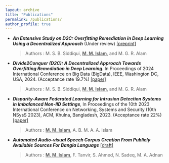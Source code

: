 ```yaml
---
layout: archive
title: "Publications"
permalink: /publications/
author_profile: true
---
```



* ***An Extensive Study on D2C: Overfitting Remediation in Deep Learning Using a Decentralized Approach*** (Under review) [[preprint]](https://arxiv.org/pdf/2411.15876)
  > Authors : M. S. B. Siddiqui, <ins>**M. M. Islam**</ins>, and M. G. R. Alam 

* ***Divide2Conquer (D2C): A Decentralized Approach Towards Overfitting Remediation in Deep Learning***. In Proceedings of 2024 International Conference on Big Data (BigData), IEEE, Washington DC, USA, 2024. (Acceptance rate 19.7%)  [[paper]](https://mahim05078.github.io/files/bigD_d2c.pdf)
  > Authors : M. S. B. Siddiqui, <ins>**M. M. Islam**</ins>, and M. G. R. Alam 
  
* ***Disparity-Aware Federated Learning for Intrusion Detection Systems in Imbalanced Non-IID Settings***, In Proceedings of the 10th 2023 International Conference on Networking, Systems and Security (10th NSysS 2023), ACM, Khulna, Bangladesh, 2023. (Acceptance rate 22%) [[paper]](https://mahim05078.github.io/files/Dafl_v4.1.pdf)
  > Authors : <ins>**M. M. Islam**</ins>, A. B. M. A. A. Islam 

* ***Automated Audio-visual Speech Corpus Creation From Publicly Available Sources For Bangla Language*** [[draft]](https://mahim05078.github.io/files/AVSRw.pdf)
  > Authors : <ins>**M. M. Islam**</ins>, F. Tanvir, S. Ahmed, N. Sadeq, M. A. Adnan

<!--{% if author.googlescholar %}
  You can also find my articles on <u><a href="{{author.googlescholar}}">my Google Scholar profile</a>.</u>
{% endif %}

{% include base_path %}

{% for post in site.publications reversed %}
  {% include archive-single.html %}
{% endfor %}-->
